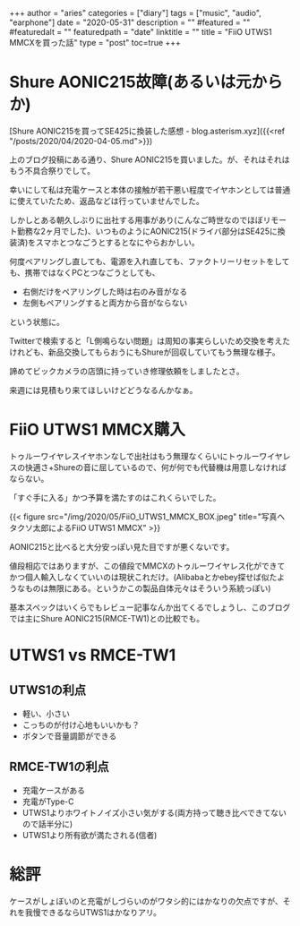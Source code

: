 +++
author = "aries"
categories = ["diary"]
tags = ["music", "audio", "earphone"]
date = "2020-05-31"
description = ""
#featured = ""
#featuredalt = ""
featuredpath = "date"
linktitle = ""
title = "FiiO UTWS1 MMCXを買った話"
type = "post"
toc=true
+++


# Shure AONIC215故障(あるいは元からか)

[Shure AONIC215を買ってSE425に換装した感想 - blog.asterism.xyz]({{<ref "/posts/2020/04/2020-04-05.md">}})

上のブログ投稿にある通り、Shure AONIC215を買いました。が、それはそれはもう不具合祭りでして。

幸いにして私は充電ケースと本体の接触が若干悪い程度でイヤホンとしては普通に使えていたため、返品などは行っていませんでした。

しかしとある朝久しぶりに出社する用事があり(こんなご時世なのでほぼリモート勤務な2ヶ月でした)、いつものようにAONIC215(ドライバ部分はSE425に換装済)をスマホとつなごうとするとなにやらおかしい。

何度ペアリングし直しても、電源を入れ直しても、ファクトリーリセットをしても、携帯ではなくPCとつなごうとしても、
- 右側だけをペアリングした時は右のみ音がなる
- 左側もペアリングすると両方から音がならない

という状態に。

Twitterで検索すると「L側鳴らない問題」は周知の事実らしいため交換を考えたけれども、新品交換してもらおうにもShureが回収していてもう無理な様子。

諦めてビックカメラの店頭に持っていき修理依頼をしましたとさ。

来週には見積もり来てほしいけどどうなるんかなぁ。


# FiiO UTWS1 MMCX購入

トゥルーワイヤレスイヤホンなしで出社はもう無理なくらいにトゥルーワイヤレスの快適さ+Shureの音に屈しているので、何が何でも代替機は用意しなければならない。

「すぐ手に入る」かつ予算を満たすのはこれくらいでした。

{{< figure src="/img/2020/05/FiiO_UTWS1_MMCX_BOX.jpeg" title="写真ヘタクソ太郎によるFiiO UTWS1 MMCX" >}}

AONIC215と比べると大分安っぽい見た目ですが悪くないです。

値段相応ではありますが、この値段でMMCXのトゥルーワイヤレス化ができてかつ個人輸入しなくていいのは現状これだけ。(Alibabaとかebey探せば似たようなものは無限にある。というかこの製品自体元々はそういう系統っぽい)

基本スペックはいくらでもレビュー記事なんか出てくるでしょうし、このブログでは主にShure AONIC215(RMCE-TW1)との比較でも。

# UTWS1 vs RMCE-TW1

## UTWS1の利点

- 軽い、小さい
- こっちのが付け心地もいいかも？
- ボタンで音量調節ができる

## RMCE-TW1の利点

- 充電ケースがある
- 充電がType-C
- UTWS1よりホワイトノイズ小さい気がする(両方持って聴き比べできてないので話半分に)
- UTWS1より所有欲が満たされる(信者)

# 総評

ケースがしょぼいのと充電がしづらいのがワタシ的にはかなりの欠点ですが、それを我慢できるならUTWS1はかなりアリ。




